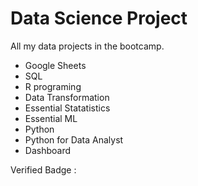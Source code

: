 # Data Science Project

All my data projects in the bootcamp.

- Google Sheets
- SQL
- R programing
- Data Transformation
- Essential Statatistics
- Essential ML
- Python
- Python for Data Analyst
- Dashboard

Verified Badge : 
